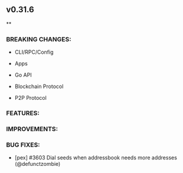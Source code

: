 ## v0.31.6

**

### BREAKING CHANGES:

* CLI/RPC/Config

* Apps

* Go API

* Blockchain Protocol

* P2P Protocol

### FEATURES:

### IMPROVEMENTS:

### BUG FIXES:

* [pex] #3603 Dial seeds when addressbook needs more addresses (@defunctzombie)
